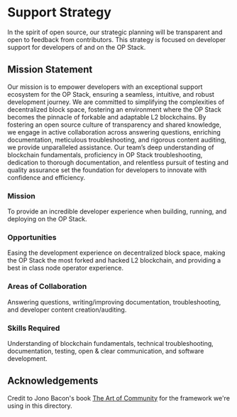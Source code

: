 # Support Strategy

In the spirit of open source, our strategic planning will be transparent and open to feedback  from contributors. This strategy is focused on developer support for developers of and on the OP Stack.

## Mission Statement

Our mission is to empower developers with an exceptional support ecosystem for the OP Stack, ensuring a seamless, intuitive, and robust development journey. We are committed to simplifying the complexities of decentralized block space, fostering an environment where the OP Stack becomes the pinnacle of forkable and adaptable L2 blockchains. By fostering an open source culture of transparency and shared knowledge, we engage in active collaboration across answering questions, enriching documentation, meticulous troubleshooting, and rigorous content auditing, we provide unparalleled assistance. Our team’s deep understanding of blockchain fundamentals, proficiency in OP Stack troubleshooting, dedication to thorough documentation, and relentless pursuit of testing and quality assurance set the foundation for developers to innovate with confidence and efficiency.

### Mission

To provide an incredible developer experience when building, running, and deploying on the OP Stack.

### Opportunities

Easing the development experience on decentralized block space, making the OP Stack the most forked and hacked L2 blockchain, and providing a best in class node operator experience.

### Areas of Collaboration

Answering questions, writing/improving documentation, troubleshooting, and developer content creation/auditing.

### Skills Required

Understanding of blockchain fundamentals, technical troubleshooting, documentation, testing, open & clear communication, and software development.

## Acknowledgements

Credit to Jono Bacon's book [The Art of Community](https://www.jonobacon.com/wp-content/uploads/2019/01/jonobacon-art_of_community_second_edition.pdf) for the framework we're using in this directory.
